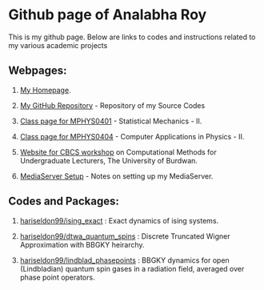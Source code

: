 # Github page of Analabha Roy

This is my github page. Below are links to codes and instructions related to my various academic projects

## Webpages:
1. [My Homepage](https://www.ph.utexas.edu/~daneel).

2. [My GitHub Repository](https://github.com/hariseldon99) - Repository of my Source Codes

3. [Class page for MPHYS0401](https://sites.google.com/a/phys.buruniv.ac.in/statmech2/) - Statistical Mechanics - II.

4. [Class page for MPHYS0404](https://sites.google.com/a/phys.buruniv.ac.in/numerical/) - Computer Applications in Physics - II.

5. [Website for CBCS workshop](https://sites.google.com/phys.buruniv.ac.in/programming-workshop-cbcs/) on Computational Methods for Undergraduate Lecturers, The University of Burdwan. 

6. [MediaServer Setup](MediaServer_notes.md) - Notes on setting up my MediaServer.

## Codes and Packages:

1. [hariseldon99/ising_exact](https://github.com/hariseldon99/ising_exact) : Exact dynamics of ising systems.

2. [hariseldon99/dtwa_quantum_spins](https://github.com/hariseldon99/dtwa_quantum_spins) : Discrete Truncated Wigner Approximation with BBGKY heirarchy.

3. [hariseldon99/lindblad_phasepoints](https://github.com/hariseldon99/lindblad_phasepoints) : BBGKY dynamics for open (Lindbladian) quantum spin gases in a radiation field, averaged over phase point operators.
